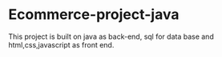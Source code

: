 # Ecommerce-project-java
This project is built on java as back-end, sql for data base and html,css,javascript as front end.
